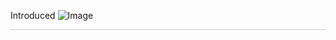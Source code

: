    Introduced
  ![Image](https://github.com/user-attachments/assets/74371ecd-aa5a-44b6-802d-307a2586d509)
  
 <hr style="height:.5px; border:none; background-color:#ccc;">

